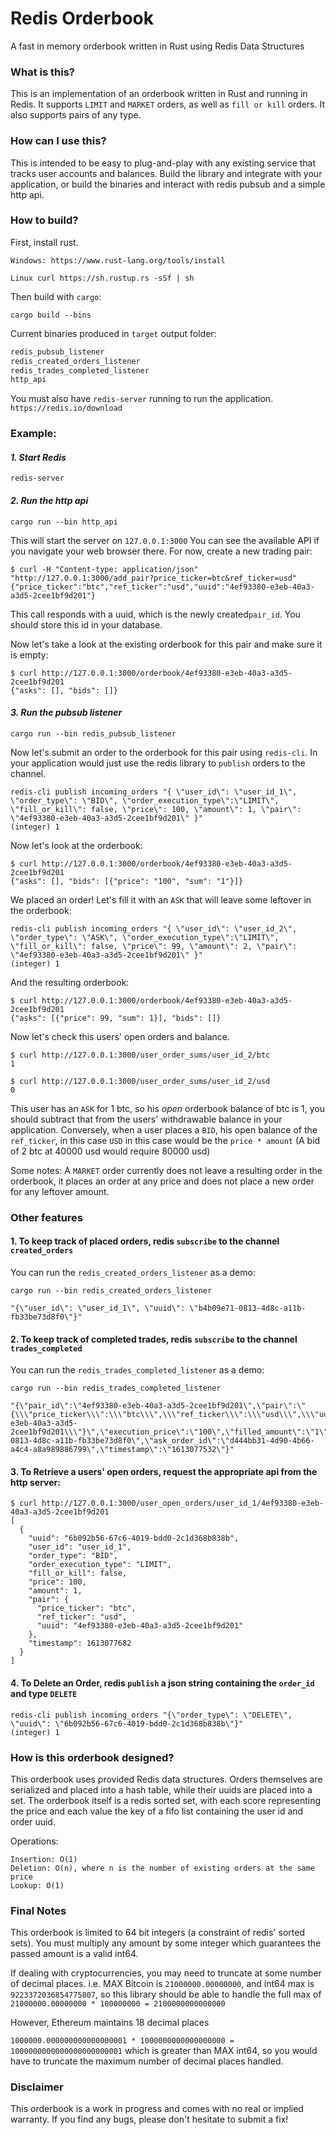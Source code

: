 # Redis Orderbook

A fast in memory orderbook written in Rust using Redis Data Structures


### What is this?
This is an implementation of an orderbook written in Rust and running in Redis.
It supports `LIMIT` and `MARKET` orders, as well as `fill or kill` orders. It also supports pairs of any type.

### How can I use this?
This is intended to be easy to plug-and-play with any existing service that tracks user accounts and balances. Build the library and integrate with your application, or build the binaries and interact with redis pubsub and a simple http api.

### How to build?

First, install rust. 

`Windows: https://www.rust-lang.org/tools/install`

`Linux curl https://sh.rustup.rs -sSf | sh`

Then build with `cargo`:

`cargo build --bins`

Current binaries produced in `target` output folder:

```asm
redis_pubsub_listener
redis_created_orders_listener
redis_trades_completed_listener
http_api
```

You must also have `redis-server` running to run the application. `https://redis.io/download`

### Example:

#### *1. Start Redis*
    redis-server

#### *2. Run the http api*
    cargo run --bin http_api

This will start the server on `127.0.0.1:3000` You can see the available API if you navigate your web browser there. For now, create a new trading pair:



```commandline
$ curl -H "Content-type: application/json" "http://127.0.0.1:3000/add_pair?price_ticker=btc&ref_ticker=usd"
{"price_ticker":"btc","ref_ticker":"usd","uuid":"4ef93380-e3eb-40a3-a3d5-2cee1bf9d201"}
```

This call responds with a uuid, which is the newly created`pair_id`. You should store this id in your database.

Now let's take a look at the existing orderbook for this pair and make sure it is empty:

```commandline
$ curl http://127.0.0.1:3000/orderbook/4ef93380-e3eb-40a3-a3d5-2cee1bf9d201
{"asks": [], "bids": []}
```

#### *3. Run the pubsub listener*
    cargo run --bin redis_pubsub_listener

Now let's submit an order to the orderbook for this pair using `redis-cli`. In your application would just use the redis library to `publish` orders to the channel.

```
redis-cli publish incoming_orders "{ \"user_id\": \"user_id_1\", \"order_type\": \"BID\", \"order_execution_type\":\"LIMIT\", \"fill_or_kill\": false, \"price\": 100, \"amount\": 1, \"pair\": \"4ef93380-e3eb-40a3-a3d5-2cee1bf9d201\" }"
(integer) 1
```

Now let's look at the orderbook:

```commandline
$ curl http://127.0.0.1:3000/orderbook/4ef93380-e3eb-40a3-a3d5-2cee1bf9d201
{"asks": [], "bids": [{"price": "100", "sum": "1"}]}
```

We placed an order! Let's fill it with an `ASK` that will leave some leftover in the orderbook:

```
redis-cli publish incoming_orders "{ \"user_id\": \"user_id_2\", \"order_type\": \"ASK\", \"order_execution_type\":\"LIMIT\", \"fill_or_kill\": false, \"price\": 99, \"amount\": 2, \"pair\": \"4ef93380-e3eb-40a3-a3d5-2cee1bf9d201\" }"
(integer) 1
```

And the resulting orderbook:

```commandline
$ curl http://127.0.0.1:3000/orderbook/4ef93380-e3eb-40a3-a3d5-2cee1bf9d201
{"asks": [{"price": 99, "sum": 1}], "bids": []}
```

Now let's check this users' open orders and balance.

```commandline
$ curl http://127.0.0.1:3000/user_order_sums/user_id_2/btc
1

$ curl http://127.0.0.1:3000/user_order_sums/user_id_2/usd
0
```

This user has an `ASK` for 1 btc, so his _open_ orderbook balance of btc is 1, you should subtract that from the users' withdrawable balance in your application. Conversely, when a user places a `BID`, his open balance of the `ref_ticker`, in this case `USD` in this case would be the `price * amount` (A bid of 2 btc at 40000 usd would require 80000 usd)


Some notes: A `MARKET` order currently does not leave a resulting order in the orderbook, it places an order at any price and does not place a new order for any leftover amount.


### Other features
#### 1. To keep track of placed orders, redis `subscribe` to the channel `created_orders`

You can run the `redis_created_orders_listener` as a demo:

    cargo run --bin redis_created_orders_listener

    "{\"user_id\": \"user_id_1\", \"uuid\": \"b4b09e71-0813-4d8c-a11b-fb33be73d8f0\"}"


#### 2. To keep track of completed trades, redis `subscribe` to the channel `trades_completed`

You can run the `redis_trades_completed_listener` as a demo:

    cargo run --bin redis_trades_completed_listener

    "{\"pair_id\":\"4ef93380-e3eb-40a3-a3d5-2cee1bf9d201\",\"pair\":\"{\\\"price_ticker\\\":\\\"btc\\\",\\\"ref_ticker\\\":\\\"usd\\\",\\\"uuid\\\":\\\"4ef93380-e3eb-40a3-a3d5-2cee1bf9d201\\\"}\",\"execution_price\":\"100\",\"filled_amount\":\"1\",\"side\":\"ASK\",\"bid_user_id\":\"user_id_1\",\"ask_user_id\":\"user_id_2\",\"bid_order_id\":\"b4b09e71-0813-4d8c-a11b-fb33be73d8f0\",\"ask_order_id\":\"d444bb31-4d90-4b66-a4c4-a8a989886799\",\"timestamp\":\"1613077532\"}"



#### 3. To Retrieve a users' open orders, request the appropriate api from the http server:

```commandline
$ curl http://127.0.0.1:3000/user_open_orders/user_id_1/4ef93380-e3eb-40a3-a3d5-2cee1bf9d201
[
  {
    "uuid": "6b092b56-67c6-4019-bdd0-2c1d368b838b",
    "user_id": "user_id_1",
    "order_type": "BID",
    "order_execution_type": "LIMIT",
    "fill_or_kill": false,
    "price": 100,
    "amount": 1,
    "pair": {
      "price_ticker": "btc",
      "ref_ticker": "usd",
      "uuid": "4ef93380-e3eb-40a3-a3d5-2cee1bf9d201"
    },
    "timestamp": 1613077682
  }
]
```

#### 4. To Delete an Order, redis `publish` a json string containing the `order_id` and type `DELETE`


```commandline
redis-cli publish incoming_orders "{\"order_type\": \"DELETE\", \"uuid\": \"6b092b56-67c6-4019-bdd0-2c1d368b838b\"}"
(integer) 1
```


### How is this orderbook designed?

This orderbook uses provided Redis data structures. Orders themselves are serialized and placed into a hash table, while their uuids are placed into a set. The orderbook itself is a redis sorted set, with each score representing the price and each value the key of a fifo list containing the user id and order uuid.

Operations:

    Insertion: O(1)
    Deletion: O(n), where n is the number of existing orders at the same price
    Lookup: O(1)



### Final Notes

This orderbook is limited to 64 bit integers (a constraint of redis' sorted sets). You must multiply any amount by some integer which guarantees the passed amount is a valid int64.

If dealing with cryptocurrencies, you may need to truncate at some number of decimal places. i.e. MAX Bitcoin is `21000000.00000000`, and int64 max is `9223372036854775807`, so this library should be able to handle the full max of `21000000.00000000 * 100000000 = 2100000000000000`


However, Ethereum maintains 18 decimal places 

`1000000.000000000000000001 * 1000000000000000000 = 1000000000000000000000001` which is greater than MAX int64, so you would have to truncate the maximum number of decimal places handled.


### Disclaimer

This orderbook is a work in progress and comes with no real or implied warranty. If you find any bugs, please don't hesitate to submit a fix!
